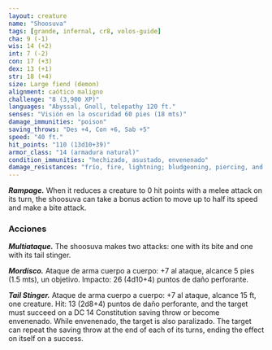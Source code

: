 ```yaml
---
layout: creature
name: "Shoosuva"
tags: [grande, infernal, cr8, volos-guide]
cha: 9 (-1)
wis: 14 (+2)
int: 7 (-2)
con: 17 (+3)
dex: 13 (+1)
str: 18 (+4)
size: Large fiend (demon)
alignment: caótico maligno
challenge: "8 (3,900 XP)"
languages: "Abyssal, Gnoll, telepathy 120 ft."
senses: "Visión en la oscuridad 60 pies (18 mts)"
damage_immunities: "poison"
saving_throws: "Des +4, Con +6, Sab +5"
speed: "40 ft."
hit_points: "110 (13d10+39)"
armor_class: "14 (armadura natural)"
condition_immunities: "hechizado, asustado, envenenado"
damage_resistances: "frío, fire, lightning; bludgeoning, piercing, and slashing from nonmagical attacks"
---
```


***Rampage.*** When it reduces a creature to 0 hit points with a melee attack on its turn, the shoosuva can take a bonus action to move up to half its speed and make a bite attack.

### Acciones

***Multiataque.*** The shoosuva makes two attacks: one with its bite and one with its tail stinger.

***Mordisco.*** Ataque de arma cuerpo a cuerpo: +7 al ataque, alcance 5 pies (1.5 mts), un objetivo. Impacto: 26 (4d10+4) puntos de daño perforante.

***Tail Stinger.*** Ataque de arma cuerpo a cuerpo: +7 al ataque, alcance 15 ft, one creature. Hit: 13 (2d8+4) puntos de daño perforante, and the target must succeed on a DC 14 Constitution saving throw or become envenenado. While envenenado, the target is also paralizado. The target can repeat the saving throw at the end of each of its turns, ending the effect on itself on a success.